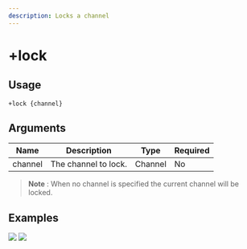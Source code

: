 ```yaml
---
description: Locks a channel
---
```


# +lock

## Usage

```
+lock {channel}
```

## Arguments

| Name    | Description          | Type    | Required |
| ------- | -------------------- | ------- | -------- |
| channel | The channel to lock. | Channel | No       |

> **Note** : When no channel is specified the current channel will be locked.

## Examples

![](https://tawk.link/60e18ecd649e0a0a5cca7167/kb/attachments/sUxogSr83a.jpg) ![](https://tawk.link/60e18ecd649e0a0a5cca7167/kb/attachments/maGV8GRl-9.jpg)
